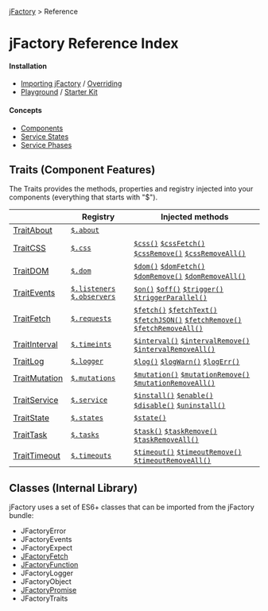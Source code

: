 [jFactory](index.md) > Reference 

# jFactory Reference Index

#### Installation
* [Importing jFactory](ref-import.md) <!--/ [External Dependencies](ref-import.md#external-dependencies)--> / [Overriding](ref-overriding.md)
* [Playground](playground/README.md) /  [Starter Kit](https://github.com/jfactory-es/jfactory-starterkit)

#### Concepts

* [Components](ref-components.md)
* [Service States](TraitService-States.md)
* [Service Phases](TraitService-Phases.md)

## Traits (Component Features)

The Traits provides the methods, properties and registry injected into your components (everything that starts with "$"). 

|                                   | Registry                                                        | Injected methods                                                     |
|-----------------------------------|-----------------------------------------------------------------|----------------------------------------------------------------------|  
| [TraitAbout](TraitAbout.md)       | [`$.about`](TraitAbout.md)                                      |                                                                      |
| [TraitCSS](TraitCSS.md)           | [`$.css`](TraitCSS.md)                                          | [`$css()`](TraitCSS.md) [`$cssFetch()`](TraitCSS.md) [`$cssRemove()`](TraitCSS.md) [`$cssRemoveAll()`](TraitCSS.md)              |
| [TraitDOM](TraitDOM.md)           | [`$.dom`](TraitDOM.md)                                          | [`$dom()`](TraitDOM.md) [`$domFetch()`](TraitDOM.md) [`$domRemove()`](TraitDOM.md) [`$domRemoveAll()`](TraitDOM.md)              |
| [TraitEvents](TraitEvents.md)     | [`$.listeners`](TraitEvents.md) [`$.observers`](TraitEvents.md) | [`$on()`](TraitEvents.md) [`$off()`](TraitEvents.md) [`$trigger()`](TraitEvents.md) [`$triggerParallel()`](TraitEvents.md)    |
| [TraitFetch](TraitFetch.md)       | [`$.requests`](TraitFetch.md)                                   | [`$fetch()`](TraitFetch.md) [`$fetchText()`](TraitFetch.md) [`$fetchJSON()`](TraitFetch.md) [`$fetchRemove()`](TraitFetch.md) [`$fetchRemoveAll()`](TraitFetch.md) |
| [TraitInterval](TraitInterval.md) | [`$.timeints`](TraitInterval.md)                                | [`$interval()`](TraitInterval.md) [`$intervalRemove()`](TraitInterval.md) [`$intervalRemoveAll()`](TraitInterval.md)             |
| [TraitLog](TraitLog.md)           | [`$.logger`](TraitLog.md)                                       | [`$log()`](TraitLog.md) [`$logWarn()`](TraitLog.md) [`$logErr()`](TraitLog.md)                                    |
| [TraitMutation](TraitMutation.md) | [`$.mutations`](TraitMutation.md)                               | [`$mutation()`](TraitMutation.md) [`$mutationRemove()`](TraitMutation.md) [`$mutationRemoveAll()`](TraitMutation.md)             |
| [TraitService](TraitService.md)   | [`$.service`](TraitService.md)                                  | [`$install()`](TraitService.md) [`$enable()`](TraitService.md) [`$disable()`](TraitService.md) [`$uninstall()`](TraitService.md)                 |
| [TraitState](TraitState.md)       | [`$.states`](TraitState.md)                                     | [`$state()`](TraitState.md)                                                           |
| [TraitTask](TraitTask.md)         | [`$.tasks`](TraitTask.md)                                       | [`$task()`](TraitTask.md) [`$taskRemove()`](TraitTask.md) [`$taskRemoveAll()`](TraitTask.md)                         |
| [TraitTimeout](TraitTimeout.md)   | [`$.timeouts`](TraitTimeout.md)                                 | [`$timeout()`](TraitTimeout.md) [`$timeoutRemove()`](TraitTimeout.md) [`$timeoutRemoveAll()`](TraitTimeout.md)                |
 
<!--
| <img height="16" src="https://vuejs.org/images/logo.png">[TraitLibVue](TraitLibVue.md)     | [`$.vue`](TraitLibVue.md)                                       | [`$vue()`](TraitLibVue.md) [`$vueRemove()`](TraitLibVue.md) [`$vueRemoveAll()`](TraitLibVue.md)                            |
| <img height="16" src="https://upload.wikimedia.org/wikipedia/commons/a/a7/React-icon.svg">[TraitLibReact](TraitLibReact.md) | [`$.react`](TraitLibReact.md)                                   | [`$react()`](TraitLibReact.md) [`$reactRemove()`](TraitLibReact.md) [`$reactRemoveAll()`](TraitLibReact.md)                            |
-->

## Classes (Internal Library)

jFactory uses a set of ES6+ classes that can be imported from the jFactory bundle:

* JFactoryError
* JFactoryEvents
* JFactoryExpect
* [JFactoryFetch](JFactoryFetch.md)
* [JFactoryFunction](JFactoryFunction.md)
* JFactoryLogger
* JFactoryObject
* [JFactoryPromise](JFactoryPromise.md)
* JFactoryTraits